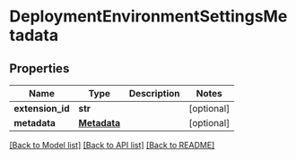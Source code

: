 # DeploymentEnvironmentSettingsMetadata

## Properties
Name | Type | Description | Notes
------------ | ------------- | ------------- | -------------
**extension_id** | **str** |  | [optional] 
**metadata** | [**Metadata**](Metadata.md) |  | [optional] 

[[Back to Model list]](../README.md#documentation-for-models) [[Back to API list]](../README.md#documentation-for-api-endpoints) [[Back to README]](../README.md)


